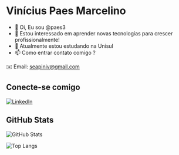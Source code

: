 # Vinícius Paes Marcelino
- 👋 Oi, Eu sou @paes3
- 👀 Estou interessado em aprender novas tecnologias para crescer profissionalmente!
- 🌱 Atualmente estou estudando na Unisul
-  📫 Como entrar contato comigo ?

✉️ Email: seapiniv@gmail.com

## Conecte-se comigo
[![LinkedIn](https://img.shields.io/badge/LinkedIn-000?style=for-the-badge&logo=linkedin&logoColor=0E76A8)](https://www.linkedin.com/in/viniciuspaesmarcelino/)

## GitHub Stats
![GitHub Stats](https://github-readme-stats.vercel.app/api?username=anaelisazanon&theme=transparent&bg_color=000&border_color=30A3DC&show_icons=true&icon_color=30A3DC&title_color=E94D5F&text_color=FFF&hide_title=true&hide=stars)

![Top Langs](https://github-readme-stats.vercel.app/api/top-langs/?paes3=anuraghazra&layout=compact)
